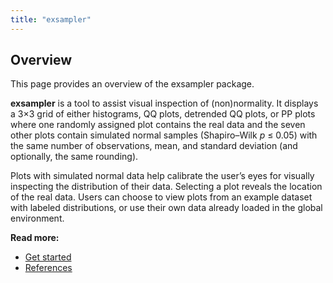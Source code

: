 ```yaml
---
title: "exsampler"
---
```


## Overview
This page provides an overview of the exsampler package.

**exsampler** is a tool to assist visual inspection of (non)normality. It displays a 3×3 grid of either histograms, QQ plots, detrended QQ plots, or PP plots where one randomly assigned plot contains the real data and the seven other plots contain simulated normal samples (Shapiro–Wilk *p* ≤ 0.05) with the same number of observations, mean, and standard deviation (and optionally, the same rounding). 

Plots with simulated normal data help calibrate the user’s eyes for visually inspecting the distribution of their data. Selecting a plot reveals the location of the real data. Users can choose to view plots from an example dataset with labeled distributions, or use their own data already loaded in the global environment.

**Read more:**
- [Get started](articles/exsampler-get-started.html)
- [References](articles/exsampler-references.html)